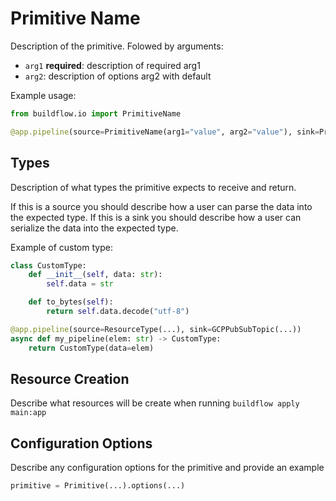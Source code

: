 # Primitive Name

Description of the primitive. Folowed by arguments:

- `arg1` **required**: description of required arg1
- `arg2`: description of options arg2 with default

Example usage:

```python
from buildflow.io import PrimitiveName

@app.pipeline(source=PrimitiveName(arg1="value", arg2="value"), sink=PrimitiveName(arg1="value", arg2="value"))
```

## Types
Description of what types the primitive expects to receive and return.

If this is a source you should describe how a user can parse the data into the expected type.
If this is a sink you should describe how a user can serialize the data into the expected type.

Example of custom type:

```python
class CustomType:
    def __init__(self, data: str):
        self.data = str

    def to_bytes(self):
        return self.data.decode("utf-8")

@app.pipeline(source=ResourceType(...), sink=GCPPubSubTopic(...))
async def my_pipeline(elem: str) -> CustomType:
    return CustomType(data=elem)
```

## Resource Creation

Describe what resources will be create when running `buildflow apply main:app`

## Configuration Options

Describe any configuration options for the primitive and provide an example

```python
primitive = Primitive(...).options(...)
```
